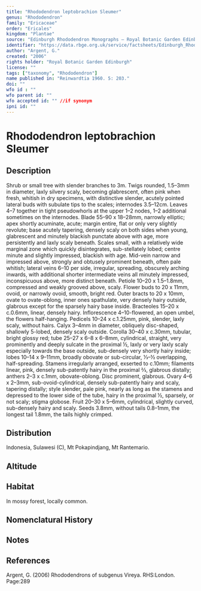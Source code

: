 ```yaml
---
title: "Rhododendron leptobrachion Sleumer"
genus: "Rhododendron"
family: "Ericaceae"
order: "Ericales"
kingdom: "Plantae"
source: "Edinburgh Rhododendron Monographs – Royal Botanic Garden Edinburgh"
identifier: "https://data.rbge.org.uk/service/factsheets/Edinburgh_Rhododendron_Monographs.xhtml"
author: "Argent, G."
created: "2006"
rights holder: "Royal Botanic Garden Edinburgh"
license: ""
tags: ["taxonomy", "Rhododendron"]
name published in: "Reinwardtia 1960. 5: 203."
doi: ""
wfo id : ""
wfo parent id: ""
wfo accepted id: "" //if synonym                      
ipni id: ""
---
```


                       

# Rhododendron leptobrachion Sleumer

## Description
Shrub or small tree with slender branches to 3m. Twigs rounded, 1.5–3mm in diameter, laxly silvery scaly, becoming glabrescent, often pink when fresh, whitish in dry specimens, with distinctive slender, acutely pointed lateral buds with subulate tips to the scales; internodes 3.5–12cm. Leaves 4–7 together in tight pseudowhorls at the upper 1–2 nodes, 1–2 additional sometimes on the internodes. Blade 55–90 x 18–28mm, narrowly elliptic; apex shortly acuminate, acute; margin entire, flat or only very slightly revolute; base acutely tapering, densely scaly on both sides when young, glabrescent and minutely blackish punctate above with age, more persistently and laxly scaly beneath. Scales small, with a relatively wide marginal zone which quickly disintegrates, sub-stellately lobed; centre minute and slightly impressed, blackish with age. Mid-vein narrow and impressed above, strongly and obtusely prominent beneath, often pale whitish; lateral veins 6–10 per side, irregular, spreading, obscurely arching inwards, with additional shorter intermediate veins all minutely impressed, inconspicuous above, more distinct beneath. Petiole 10–20 x 1.5–1.8mm, compressed and weakly grooved above, scaly. Flower buds to 20 x 11mm, ovoid, or narrowly ovoid, smooth, bright red. Outer bracts to 20 x 10mm, ovate to ovate-oblong, inner ones spathulate, very densely hairy outside, glabrous except for the sparsely hairy base inside. Bracteoles 15–20 x c.0.6mm, linear, densely hairy. Inflorescence 4–10-flowered, an open umbel, the flowers half-hanging. Pedicels 10–24 x c.1.25mm, pink, slender, laxly scaly, without hairs. Calyx 3–4mm in diameter, obliquely disc-shaped, shallowly 5-lobed, densely scaly outside. Corolla 30–40 x c.30mm, tubular, bright glossy red; tube 25–27 x 6–8 x 6–8mm, cylindrical, straight, very prominently and deeply sulcate in the proximal ½, laxly or very laxly scaly especially towards the base outside, sub-densely very shortly hairy inside; lobes 10–14 x 9–11mm, broadly obovate or sub-circular, 1⁄3–½ overlapping, half-spreading. Stamens irregularly arranged, exserted to c.10mm; filaments linear, pink, densely sub-patently hairy in the proximal 2⁄3, glabrous distally; anthers 2–3 x c.1mm, obovate-oblong. Disc prominent, glabrous. Ovary 4–6 x 2–3mm, sub-ovoid-cylindrical, densely sub-patently hairy and scaly, tapering distally; style slender, pale pink, nearly as long as the stamens and depressed to the lower side of the tube, hairy in the proximal ½, sparsely, or not scaly; stigma globose. Fruit 20–30 x 5–6mm, cylindrical, slightly curved, sub-densely hairy and scaly. Seeds 3.8mm, without tails 0.8–1mm, the longest tail 1.8mm, the tails highly crimped.

## Distribution
Indonesia, Sulawesi (C), Mt Pokapindjang, Mt Rantemario.

## Altitude


## Habitat
In mossy forest, locally common.

## Nomenclatural History

                       
## Notes


## References

Argent, G. (2006) Rhododendrons of subgenus Vireya. RHS:London. Page:289
